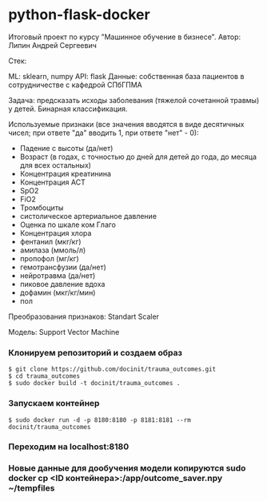 # python-flask-docker
Итоговый проект по курсу "Машинное обучение в бизнесе".
Автор: Липин Андрей Сергеевич

Стек:

ML: sklearn, numpy
API: flask
Данные: собственная база пациентов в сотрудничестве с кафедрой СПбГПМА

Задача: предсказать исходы заболевания (тяжелой сочетанной травмы) у детей. Бинарная классификация.

Используемые признаки (все значения вводятся в виде десятичных чисел; при ответе "да" вводить 1, при ответе "нет" - 0):
* Падение с высоты (да/нет)
* Возраст (в годах, с точностью до дней для детей до года, до месяца для всех остальных)
* Концентрация креатинина
* Концентрация АСТ
* SpO2
* FiO2
* Тромбоциты
* систолическое артериальное давление
* Оценка по шкале ком Глаго
* Концентрация хлора
* фентанил (мкг/кг)
* амилаза (ммоль/л)
* пропофол (мг/кг)
* гемотрансфузии (да/нет)
* нейротравма (да/нет)
* пиковое давление вдоха
* дофамин (мкг/кг/мин)
* пол

Преобразования признаков: Standart Scaler

Модель: Support Vector Machine

### Клонируем репозиторий и создаем образ
```
$ git clone https://github.com/docinit/trauma_outcomes.git
$ cd trauma_outcomes
$ sudo docker build -t docinit/trauma_outcomes .
```

### Запускаем контейнер
```
$ sudo docker run -d -p 8180:8180 -p 8181:8181 --rm docinit/trauma_outcomes
```

### Переходим на localhost:8180

### Новые данные для дообучения модели копируются sudo docker cp <ID контейнера>:/app/outcome_saver.npy ~/tempfiles

